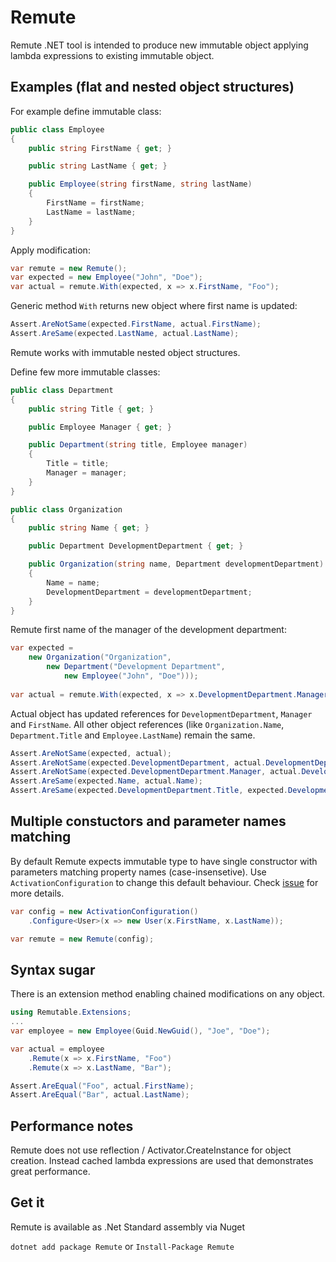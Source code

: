 # Remute
Remute .NET tool is intended to produce new immutable object applying lambda expressions to existing immutable object.

## Examples (flat and nested object structures)

For example define immutable class:
```cs
public class Employee
{
    public string FirstName { get; }

    public string LastName { get; }

    public Employee(string firstName, string lastName)
    {
        FirstName = firstName;
        LastName = lastName;
    }
}
```

Apply modification:
```cs
var remute = new Remute();
var expected = new Employee("John", "Doe");
var actual = remute.With(expected, x => x.FirstName, "Foo");
```

Generic method `With` returns new object where first name is updated:
```cs
Assert.AreNotSame(expected.FirstName, actual.FirstName);
Assert.AreSame(expected.LastName, actual.LastName);
```

Remute works with immutable nested object structures.

Define few more immutable classes:

```cs
public class Department
{
    public string Title { get; }

    public Employee Manager { get; }

    public Department(string title, Employee manager)
    {
        Title = title;
        Manager = manager;
    }
}

public class Organization
{
    public string Name { get; }

    public Department DevelopmentDepartment { get; }

    public Organization(string name, Department developmentDepartment)
    {
        Name = name;
        DevelopmentDepartment = developmentDepartment;
    }
}
```

Remute first name of the manager of the development department:

```cs
var expected = 
    new Organization("Organization", 
        new Department("Development Department", 
            new Employee("John", "Doe")));
            
var actual = remute.With(expected, x => x.DevelopmentDepartment.Manager.FirstName, "Foo");
```

Actual object has updated references for `DevelopmentDepartment`, `Manager` and `FirstName`.
All other object references (like `Organization.Name`, `Department.Title` and `Employee.LastName`) remain the same.

```cs
Assert.AreNotSame(expected, actual);
Assert.AreNotSame(expected.DevelopmentDepartment, actual.DevelopmentDepartment);
Assert.AreNotSame(expected.DevelopmentDepartment.Manager, actual.DevelopmentDepartment.Manager);
Assert.AreSame(expected.Name, actual.Name);
Assert.AreSame(expected.DevelopmentDepartment.Title, expected.DevelopmentDepartment.Title);
```

## Multiple constuctors and parameter names matching
By default Remute expects immutable type to have single constructor with parameters matching property names (case-insensetive).
Use `ActivationConfiguration` to change this default behaviour. Check [issue](https://github.com/ababik/Remute/issues/3) for more details.

```cs
var config = new ActivationConfiguration()
    .Configure<User>(x => new User(x.FirstName, x.LastName));

var remute = new Remute(config);
```

## Syntax sugar
There is an extension method enabling chained modifications on any object.
```cs
using Remutable.Extensions;
...
var employee = new Employee(Guid.NewGuid(), "Joe", "Doe");

var actual = employee
    .Remute(x => x.FirstName, "Foo")
    .Remute(x => x.LastName, "Bar");

Assert.AreEqual("Foo", actual.FirstName);
Assert.AreEqual("Bar", actual.LastName);
```

## Performance notes
Remute does not use reflection / Activator.CreateInstance for object creation. Instead cached lambda expressions are used that demonstrates great performance.

## Get it
Remute is available as .Net Standard assembly via Nuget

`dotnet add package Remute` or
`Install-Package Remute`
